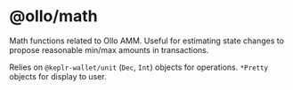 # @ollo/math

Math functions related to Ollo AMM. Useful for estimating state changes to propose reasonable min/max amounts in transactions.

Relies on `@keplr-wallet/unit` (`Dec`, `Int`) objects for operations. `*Pretty` objects for display to user.
